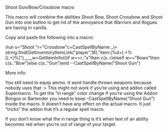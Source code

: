 Shoot Gun/Bow/Crossbow macro

This macro will combine the abilities Shoot Bow, Shoot Crossbow and Shoot Gun into one button to get rid of the annoyance that Warriors and Rogues are having in vanilla.

Copy and paste the following into a macro:
	
/run s="Shoot "r="Crossbow"c=CastSpellByName _,_,i= string.find(GetInventoryItemLink("player",18),"item:(%d+).+%[(.+)%]")_,_,_,_,_,w=GetItemInfo(i)if w==r.."s"then c(s..r)elseif w=="Bows"then c(s.."Bow")else c(s.."Gun")end --CastSpellByName("Shoot Gun")

More info:

You still need to equip ammo.
It wont handle thrown weapons because nobody uses that :>
This might not work if you’re using and addon called Supermacro.
To get the “in range” color change if you’re using the Addon Bongos or Bartender you need to keep –CastSpellByName(“Shoot Gun”) inside the macro. It doesn’t have any effect on the actual macro. It just “tricks” the addon that it’s a regular spell macro.

If you don’t know what the in range thing is it’s when text of an ability becomes red when you’re out of range of your target.